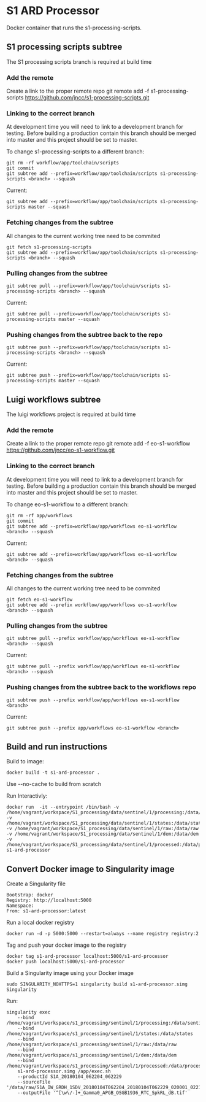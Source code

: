 S1 ARD Processor
================

Docker container that runs the s1-processing-scripts.

S1 processing scripts subtree
--------------------
The S1 processing scripts branch is required at build time

### Add the remote
Create a link to the proper remote repo
git remote add -f s1-processing-scripts https://github.com/jncc/s1-processing-scripts.git

### Linking to the correct branch
At development time you will need to link to a development branch for testing.
Before building a production contain this branch should be merged into master and this project should be set to master.

To change s1-processing-scripts to a different branch:

    git rm -rf workflow/app/toolchain/scripts
    git commit
    git subtree add --prefix=workflow/app/toolchain/scripts s1-processing-scripts <branch> --squash

Current:

    git subtree add --prefix=workflow/app/toolchain/scripts s1-processing-scripts master --squash

### Fetching changes from the subtree

All changes to the current working tree need to be commited

    git fetch s1-processing-scripts
    git subtree add --prefix=workflow/app/toolchain/scripts s1-processing-scripts <branch> --squash

### Pulling changes from the subtree

    git subtree pull --prefix=workflow/app/toolchain/scripts s1-processing-scripts <branch> --squash

Current:

    git subtree pull --prefix=workflow/app/toolchain/scripts s1-processing-scripts master --squash

### Pushing changes from the subtree back to the repo

    git subtree push --prefix=workflow/app/toolchain/scripts s1-processing-scripts <branch> --squash

Current:

    git subtree push --prefix=workflow/app/toolchain/scripts s1-processing-scripts master --squash

Luigi workflows subtree
-----------------------
The luigi workflows project is required at build time

### Add the remote
Create a link to the proper remote repo
git remote add -f eo-s1-workflow https://github.com/jncc/eo-s1-workflow.git

### Linking to the correct branch
At development time you will need to link to a development branch for testing.
Before building a production contain this branch should be merged into master and this project should be set to master.

To change eo-s1-workflow to a different branch:

    git rm -rf app/workflows
    git commit
    git subtree add --prefix=workflow/app/workflows eo-s1-workflow <branch> --squash


Current:

    git subtree add --prefix=workflow/app/workflows eo-s1-workflow <branch> --squash

### Fetching changes from the subtree

All changes to the current working tree need to be commited

    git fetch eo-s1-workflow
    git subtree add --prefix workflow/app/workflows eo-s1-workflow <branch> --squash

### Pulling changes from the subtree

    git subtree pull --prefix workflow/app/workflows eo-s1-workflow <branch> --squash

Current:

    git subtree pull --prefix workflow/app/workflows eo-s1-workflow <branch> --squash

### Pushing changes from the subtree back to the workflows repo


    git subtree push --prefix workflow/app/workflows eo-s1-workflow <branch> 

Current:

    git subtree push --prefix app/workflows eo-s1-workflow <branch> 

Build and run instructions
--------------------------

Build to image:

    docker build -t s1-ard-processor .

Use --no-cache to build from scratch

Run Interactivly:

    docker run  -it --entrypoint /bin/bash -v /home/vagrant/workspace/S1_processing/data/sentinel/1/processing:/data/sentinel/1 -v /home/vagrant/workspace/S1_processing/data/sentinel/1/states:/data/states -v /home/vagrant/workspace/S1_processing/data/sentinel/1/raw:/data/raw -v /home/vagrant/workspace/S1_processing/data/sentinel/1/dem:/data/dem -v /home/vagrant/workspace/S1_processing/data/sentinel/1/processed:/data/processed s1-ard-processor 

Convert Docker image to Singularity image
-----------------------------------------

Create a Singularity file

    Bootstrap: docker
    Registry: http://localhost:5000
    Namespace:
    From: s1-ard-processor:latest

Run a local docker registry
	
    docker run -d -p 5000:5000 --restart=always --name registry registry:2

Tag and push your docker image to the registry

    docker tag s1-ard-processor localhost:5000/s1-ard-processor
    docker push localhost:5000/s1-ard-processor

Build a Singularity image using your Docker image

    sudo SINGULARITY_NOHTTPS=1 singularity build s1-ard-processor.simg Singularity

Run:

    singularity exec
        --bind /home/vagrant/workspace/s1_processing/sentinel/1/processing:/data/sentinel/1
        --bind /home/vagrant/workspace/s1_processing/sentinel/1/states:/data/states
        --bind /home/vagrant/workspace/s1_processing/sentinel/1/raw:/data/raw
        --bind /home/vagrant/workspace/s1_processing/sentinel/1/dem:/data/dem
        --bind /home/vagrant/workspace/s1_processing/sentinel/1/processed:/data/processed
        s1-ard-processor.simg /app/exec.sh
        --productId S1A_20180104_062204_062229
        --sourceFile '/data/raw/S1A_IW_GRDH_1SDV_20180104T062204_20180104T062229_020001_02211F_43DB.zip'
        --outputFile '^[\w\/-]+_Gamma0_APGB_OSGB1936_RTC_SpkRL_dB.tif'
